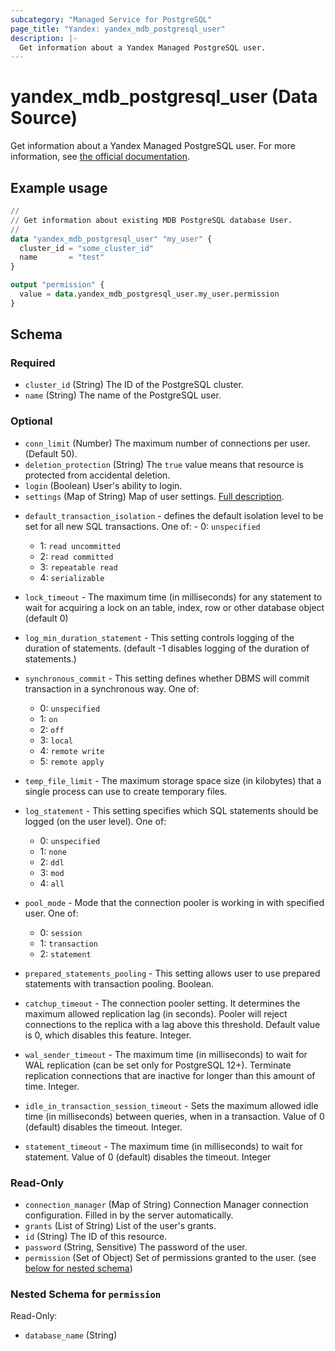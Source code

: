 ```yaml
---
subcategory: "Managed Service for PostgreSQL"
page_title: "Yandex: yandex_mdb_postgresql_user"
description: |-
  Get information about a Yandex Managed PostgreSQL user.
---
```


# yandex_mdb_postgresql_user (Data Source)

Get information about a Yandex Managed PostgreSQL user. For more information, see [the official documentation](https://yandex.cloud/docs/managed-postgresql/).

## Example usage

```terraform
//
// Get information about existing MDB PostgreSQL database User.
//
data "yandex_mdb_postgresql_user" "my_user" {
  cluster_id = "some_cluster_id"
  name       = "test"
}

output "permission" {
  value = data.yandex_mdb_postgresql_user.my_user.permission
}
```

<!-- schema generated by tfplugindocs -->
## Schema

### Required

- `cluster_id` (String) The ID of the PostgreSQL cluster.
- `name` (String) The name of the PostgreSQL user.

### Optional

- `conn_limit` (Number) The maximum number of connections per user. (Default 50).
- `deletion_protection` (String) The `true` value means that resource is protected from accidental deletion.
- `login` (Boolean) User's ability to login.
- `settings` (Map of String) Map of user settings. [Full description](https://yandex.cloud/docs/managed-postgresql/api-ref/grpc/Cluster/create#yandex.cloud.mdb.postgresql.v1.UserSettings).

* `default_transaction_isolation` - defines the default isolation level to be set for all new SQL transactions. One of:  - 0: `unspecified`
  - 1: `read uncommitted`
  - 2: `read committed`
  - 3: `repeatable read`
  - 4: `serializable`

* `lock_timeout` - The maximum time (in milliseconds) for any statement to wait for acquiring a lock on an table, index, row or other database object (default 0)

* `log_min_duration_statement` - This setting controls logging of the duration of statements. (default -1 disables logging of the duration of statements.)

* `synchronous_commit` - This setting defines whether DBMS will commit transaction in a synchronous way. One of:
  - 0: `unspecified`
  - 1: `on`
  - 2: `off`
  - 3: `local`
  - 4: `remote write`
  - 5: `remote apply`

* `temp_file_limit` - The maximum storage space size (in kilobytes) that a single process can use to create temporary files.

* `log_statement` - This setting specifies which SQL statements should be logged (on the user level). One of:
  - 0: `unspecified`
  - 1: `none`
  - 2: `ddl`
  - 3: `mod`
  - 4: `all`

* `pool_mode` - Mode that the connection pooler is working in with specified user. One of:
  - 0: `session`
  - 1: `transaction`
  - 2: `statement`

* `prepared_statements_pooling` - This setting allows user to use prepared statements with transaction pooling. Boolean.

* `catchup_timeout` - The connection pooler setting. It determines the maximum allowed replication lag (in seconds). Pooler will reject connections to the replica with a lag above this threshold. Default value is 0, which disables this feature. Integer.

* `wal_sender_timeout` - The maximum time (in milliseconds) to wait for WAL replication (can be set only for PostgreSQL 12+). Terminate replication connections that are inactive for longer than this amount of time. Integer.

* `idle_in_transaction_session_timeout` - Sets the maximum allowed idle time (in milliseconds) between queries, when in a transaction. Value of 0 (default) disables the timeout. Integer.

* `statement_timeout` - The maximum time (in milliseconds) to wait for statement. Value of 0 (default) disables the timeout. Integer

### Read-Only

- `connection_manager` (Map of String) Connection Manager connection configuration. Filled in by the server automatically.
- `grants` (List of String) List of the user's grants.
- `id` (String) The ID of this resource.
- `password` (String, Sensitive) The password of the user.
- `permission` (Set of Object) Set of permissions granted to the user. (see [below for nested schema](#nestedatt--permission))

<a id="nestedatt--permission"></a>
### Nested Schema for `permission`

Read-Only:

- `database_name` (String)
